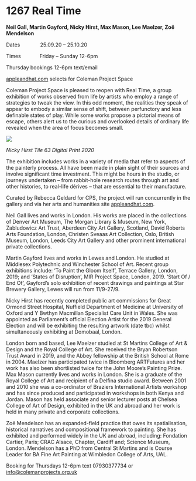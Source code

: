 # 1267	Real Time
**Neil Gall, Martin Gayford, Nicky Hirst, Max Mason, Lee Maelzer, Zoë Mendelson** 

Dates              25.09.20 – 25.10.20

Times             Friday – Sunday 12-6pm 

Thursday bookings 12-6pm text/email

[appleandhat.com](http://appleandhat.com/) selects for Coleman Project Space

Coleman Project Space is pleased to reopen with Real Time, a group exhibition of works observed from life by artists who employ a range of strategies to tweak the view. In this odd moment, the realities they speak of appear to embody a similar sense of shift, between perfunctory and less definable states of play. While some works propose a pictorial means of escape, others alert us to the curious and overlooked details of ordinary life revealed when the area of focus becomes small. 

![](https://colemanprojects.org.uk/brizy/wp-content/uploads/2020/03/re-sized-Real_Time_Nicky_Hirst_Tile_63_Digital_Print_2020.jpg)

_Nicky Hirst Tile 63 Digital Print 2020_

The exhibition includes works in a variety of media that refer to aspects of the painterly process. All have been made in plain sight of their sources and involve significant time investment. This might be hours in the studio, or journeys undertaken – from rabbit-hole research routes through art and other histories, to real-life dérives – that are essential to their manufacture.

Curated by Rebecca Geldard for CPS, the project will run concurrently in the gallery and via her arts and humanities site [appleandhat.com](http://appleandhat.com/).

Neil Gall lives and works in London. His works are placed in the collections of Denver Art Museum, The Morgan Library & Museum, New York, Zabludowicz Art Trust, Aberdeen City Art Gallery, Scotland, David Roberts Arts Foundation, London, Christen Sveaas Art Collection, Oslo, British Museum, London, Leeds City Art Gallery and other prominent international private collections. 

Martin Gayford lives and works in Lewes and London. He studied at Middlesex Polytechnic and Winchester School of Art. Recent group exhibitions include: ‘To Paint the Gloom Itself’, Terrace Gallery, London, 2019; and ‘States of Disruption’, MIR Project Space, London, 2019. ‘Start Of / End Of’, Gayford’s solo exhibition of recent drawings and paintings at Star Brewery Gallery, Lewes will run from 11/9-27/9. 

​Nicky Hirst has recently completed public art commissions for Great Ormond Street Hospital, Nuffield Department of Medicine at University of Oxford and Y Bwthyn Macmillan Specialist Care Unit in Wales. She was appointed as Parliament’s official Election Artist for the 2019 General Election and will be exhibiting the resulting artwork (date tbc) whilst simultaneously exhibiting at Domobaal, London.

London born and based, Lee Maelzer studied at St Martins College of Art & Design and the Royal College of Art. She received the Bryan Robertson Trust Award in 2019, and the Abbey fellowship at the British School at Rome in 2004. Maelzer has participated twice in Bloomberg ARTFutures and her work has also been shortlisted twice for the John Moore’s Painting Prize.  
Max Mason currently lives and works in London. She is a graduate of the Royal College of Art and recipient of a Delfina studio award. Between 2001 and 2010 she was a co-ordinator of Braziers International Artists workshop and has since produced and participated in workshops in both Kenya and Jordan. Mason has held associate and senior lecturer posts at Chelsea College of Art of Design, exhibited in the UK and abroad and her work is held in many private and corporate collections.

Zoë Mendelson has an expanded-field practice that owes its spatialisation, historical narratives and compositional framework to painting. She has exhibited and performed widely in the UK and abroad, including: Fondation Cartier, Paris; CRAC Alsace, Chapter, Cardiff and; Science Museum, London. Mendelson has a PhD from Central St Martins and is Course Leader for BA Fine Art Painting at Wimbledon College of Arts, UAL.

Booking for Thursdays 12-6pm text 07930377734 or info@colemanprojects.org.uk